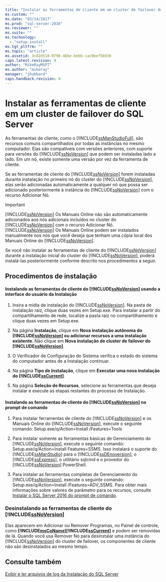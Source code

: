 ```yaml
---
title: "Instalar as ferramentas de cliente em um cluster de failover do SQL Server | Microsoft Docs"
ms.custom: ""
ms.date: "03/14/2017"
ms.prod: "sql-server-2016"
ms.reviewer: ""
ms.suite: ""
ms.technology: 
  - "setup-install"
ms.tgt_pltfrm: ""
ms.topic: "article"
ms.assetid: 3c82d510-9798-46be-bebb-cac9bef56936
caps.latest.revision: 9
author: "MikeRayMSFT"
ms.author: "mikeray"
manager: "jhubbard"
caps.handback.revision: 9
---
```

# Instalar as ferramentas de cliente em um cluster de failover do SQL Server
  As ferramentas de cliente, como o [!INCLUDE[ssManStudioFull](../../../includes/ssmanstudiofull-md.md)], são recursos comuns compartilhados por todas as instâncias no mesmo computador. Elas são compatíveis com versões anteriores, com suporte para versões do [!INCLUDE[ssNoVersion](../../../includes/ssnoversion-md.md)] que podem ser instaladas lado a lado. Em um nó, existe somente uma versão por vez da ferramenta de cliente.  
  
 Se as ferramentas de cliente do [!INCLUDE[ssNoVersion](../../../includes/ssnoversion-md.md)] forem instaladas durante instalação no primeiro nó do cluster do [!INCLUDE[ssNoVersion](../../../includes/ssnoversion-md.md)], elas serão adicionadas automaticamente a qualquer nó que possa ser adicionado posteriormente à instância do [!INCLUDE[ssNoVersion](../../../includes/ssnoversion-md.md)] com o recurso Adicionar Nó.  
  
> [!IMPORTANT]  
>  [!INCLUDE[ssNoVersion](../../../includes/ssnoversion-md.md)] Os Manuais Online não são automaticamente adicionados aos nós adicionais incluídos no cluster do [!INCLUDE[ssNoVersion](../../../includes/ssnoversion-md.md)] com o recurso Adicionar Nó. [!INCLUDE[ssNoVersion](../../../includes/ssnoversion-md.md)] Os Manuais Online podem ser instalados manualmente nos nós que você deseja que tenham uma cópia local dos Manuais Online do [!INCLUDE[ssNoVersion](../../../includes/ssnoversion-md.md)].  
  
 Se você não instalar as ferramentas de cliente do [!INCLUDE[ssNoVersion](../../../includes/ssnoversion-md.md)] durante a instalação inicial do cluster do [!INCLUDE[ssNoVersion](../../../includes/ssnoversion-md.md)], poderá instalá-las posteriormente conforme descrito nos procedimentos a seguir.  
  
## Procedimentos de instalação  
  
#### Instalando as ferramentas de cliente do [!INCLUDE[ssNoVersion](../../../includes/ssnoversion-md.md)] usando a interface do usuário da Instalação  
  
1.  Insira a mídia de instalação do [!INCLUDE[ssNoVersion](../../../includes/ssnoversion-md.md)]. Na pasta de instalação raiz, clique duas vezes em Setup.exe. Para instalar a partir do compartilhamento de rede, localize a pasta raiz no compartilhamento e clique duas vezes em Setup.exe.  
  
2.  Na página **Instalação**, clique em **Nova instalação autônoma do [!INCLUDE[ssNoVersion](../../../includes/ssnoversion-md.md)] ou adicionar recursos a uma instalação existente**. Não clique em **Nova instalação de cluster de failover do [!INCLUDE[ssNoVersion](../../../includes/ssnoversion-md.md)]**.  
  
3.  O Verificador de Configuração do Sistema verifica o estado do sistema do computador antes de a Instalação continuar.  
  
4.  Na página **Tipo de Instalação**, clique em **Executar uma nova instalação do [!INCLUDE[ssCurrent](../../../includes/sscurrent-md.md)]**.  
  
5.  Na página **Seleção de Recursos**, selecione as ferramentas que deseja instalar e execute as etapas restantes do processo de Instalação.  
  
#### Instalando as ferramentas de cliente do [!INCLUDE[ssNoVersion](../../../includes/ssnoversion-md.md)] no prompt de comando  
  
1.  Para instalar ferramentas de cliente do [!INCLUDE[ssNoVersion](../../../includes/ssnoversion-md.md)] e os Manuais Online do [!INCLUDE[ssNoVersion](../../../includes/ssnoversion-md.md)], execute o seguinte comando: Setup.exe/q/Action=Install /Features=Tools  
  
2.  Para instalar somente as ferramentas básicas de Gerenciamento do [!INCLUDE[ssNoVersion](../../../includes/ssnoversion-md.md)], execute o seguinte comando: Setup.exe/q/Action=Install Features=SSMS. Isso instalará o suporte do [!INCLUDE[ssManStudio](../../../includes/ssmanstudio-md.md)] para o [!INCLUDE[ssDEnoversion](../../../includes/ssdenoversion-md.md)], o [!INCLUDE[ssExpress](../../../includes/ssexpress-md.md)], o utilitário sqlcmd e o provedor do [!INCLUDE[ssNoVersion](../../../includes/ssnoversion-md.md)] PowerShell.  
  
3.  Para instalar as ferramentas completas de Gerenciamento do [!INCLUDE[ssNoVersion](../../../includes/ssnoversion-md.md)], execute o seguinte comando: Setup.exe/q/Action=Install /Features=ADV_SSMS. Para obter mais informações sobre valores de parâmetro para os recursos, consulte [Instalar o SQL Server 2016 do prompt de comando](../../../database-engine/install-windows/install-sql-server-2016-from-the-command-prompt.md).  
  
### Desinstalando as ferramentas de cliente do [!INCLUDE[ssNoVersion](../../../includes/ssnoversion-md.md)]  
 Elas aparecem em Adicionar ou Remover Programas, no Painel de controle, como **[!INCLUDE[msCoName](../../../includes/msconame-md.md)][!INCLUDE[ssCurrent](../../../includes/sscurrent-md.md)]** e podem ser removidas de lá. Quando você usa Remover Nó para desinstalar uma instância do [!INCLUDE[ssNoVersion](../../../includes/ssnoversion-md.md)] do cluster de failover, os componentes de cliente não são desinstalados ao mesmo tempo.  
  
## Consulte também  
 [Exibir e ler arquivos de log da Instalação do SQL Server](../../../database-engine/install-windows/view-and-read-sql-server-setup-log-files.md)  
  
  